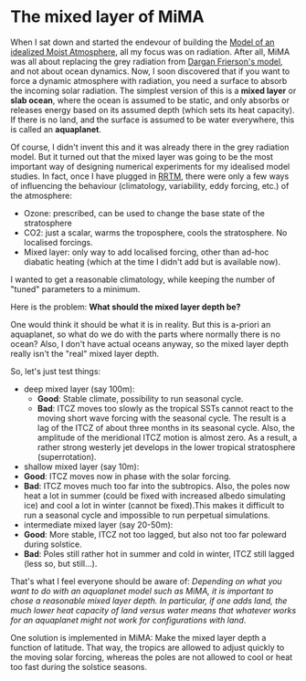 # The mixed layer of MiMA
When I sat down and started the endevour of building the [Model of an idealized Moist Atmosphere](https://github.com/mjucker/MiMA),
all my focus was on radiation. After all, MiMA was all about replacing the grey radiation from [Dargan Frierson's model](http://journals.ametsoc.org/doi/abs/10.1175/JAS3753.1),
and not about ocean dynamics.
Now, I soon discovered that if you want to force a dynamic atmosphere with radiation, you need a surface to absorb the incoming solar radiation.
The simplest version of this is a **mixed layer** or **slab ocean**, where the ocean is assumed to be static, and only absorbs or releases energy
based on its assumed depth (which sets its heat capacity). If there is no land, and the surface is assumed to be water everywhere,
this is called an **aquaplanet**.

Of course, I didn't invent this and it was already there in the grey radiation model. But it turned out that the mixed layer was going to
be the most important way of designing numerical experiments for my idealised model studies.
In fact, once I have plugged in [RRTM](http://rtweb.aer.com/rrtm_frame.html), there were only a few ways of influencing the behaviour
(climatology, variability, eddy forcing, etc.) of the atmosphere:
- Ozone: prescribed, can be used to change the base state of the stratosphere
- CO2: just a scalar, warms the troposphere, cools the stratosphere. No localised forcings.
- Mixed layer: only way to add localised forcing, other than ad-hoc diabatic heating (which at the time I didn't add but is available now).

I wanted to get a reasonable climatology, while keeping the number of "tuned" parameters to a minimum.

Here is the problem: **What should the mixed layer depth be?**

One would think it should be what it is in reality. But this is a-priori an aquaplanet, so what do we do with the parts where normally there is no ocean? Also, I don't have actual oceans anyway, so the mixed layer depth really isn't the "real" mixed layer depth.

So, let's just test things:
- deep mixed layer (say 100m):
  - **Good**: Stable climate, possibility to run seasonal cycle.
  - **Bad**: ITCZ moves too slowly as the tropical SSTs cannot react to the moving short wave forcing with the seasonal cycle. The result is a lag of the ITCZ of about three months in its seasonal cycle. Also, the amplitude of the meridional ITCZ motion is almost zero. As a result, a rather strong westerly jet develops in the lower tropical stratosphere (superrotation).
- shallow mixed layer (say 10m):
 - **Good**: ITCZ moves now in phase with the solar forcing.
 - **Bad**: ITCZ moves much too far into the subtropics. Also, the poles now heat a lot in summer (could be fixed with increased albedo simulating ice) and cool a lot in winter (cannot be fixed).This makes it difficult to run a seasonal cycle and impossible to run perpetual simulations.
- intermediate mixed layer (say 20-50m):
 - **Good**: More stable, ITCZ not too lagged, but also not too far poleward during solstice.
 - **Bad**: Poles still rather hot in summer and cold in winter, ITCZ still lagged (less so, but still...).

 That's what I feel everyone should be aware of: _Depending on what you want to do with an aquaplanet model such as MiMA, it is important to chose a reasonable mixed layer depth. In particular, if one adds land, the much lower heat capacity of land versus water means that whatever works for an aquaplanet might not work for configurations with land_.

 One solution is implemented in MiMA: Make the mixed layer depth a function of latitude. That way, the tropics are allowed to adjust quickly to the moving solar forcing, whereas the poles are not allowed to cool or heat too fast during the solstice seasons.
